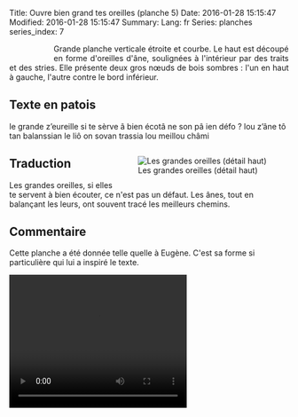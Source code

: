 Title: Ouvre bien grand tes oreilles (planche 5)
Date: 2016-01-28 15:15:47
Modified: 2016-01-28 15:15:47
Summary: 
Lang: fr
Series: planches
series_index: 7


<figure class="image-block" style="float: left;">
  <img alt="" src="{static}/images/planche_5.png">
  <figcaption style="max-width: 109px"></figcaption>
</figure>
<p style="text-align:justify;">Grande planche verticale étroite et courbe. Le haut est découpé en forme d'oreilles d'âne, soulignées à l'intérieur par des traits et des stries. Elle présente deux gros nœuds de bois sombres : l'un en haut à gauche, l'autre contre le bord inférieur.</p>

## Texte en patois
le  grande  z’eureille  si  te  sèrve  â  bien  écotâ  ne  son  pâ ien  défo ?  lou  z’âne  tô  tan  balanssian  le  liô  on  sovan  trassia  lou  meillou  châmi


<figure class="image-block" style="float: right;">
  <img alt="Les grandes oreilles (détail haut)" src="{static}/images/planche_5_detail.png">
  <figcaption style="max-width: 264px">Les grandes oreilles (détail haut)</figcaption>
</figure>


## Traduction


Les grandes oreilles, si elles te servent à bien écouter, ce n'est pas un défaut. Les ânes, tout en balançant les leurs, ont souvent tracé les meilleurs chemins.

## Commentaire
Cette planche a été donnée telle quelle à Eugène. C'est sa forme si particulière qui lui a inspiré le texte.




<video width="320" height="240" controls>
  <source src="https://d1njpgd0ygatdn.cloudfront.net/video_5.mp4" type="video/mp4">
</video>
